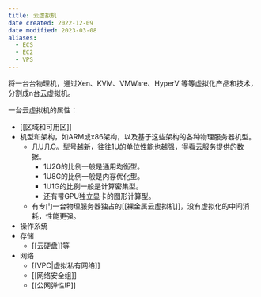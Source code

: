 ```yaml
---
title: 云虚拟机
date created: 2022-12-09
date modified: 2023-03-08
aliases:
  - ECS
  - EC2
  - VPS
---
```


将一台台物理机，通过Xen、KVM、VMWare、HyperV 等等虚拟化产品和技术，分割成n台云虚拟机。

一台云虚拟机的属性：

- [[区域和可用区]]
- 机型和架构，如ARM或x86架构，以及基于这些架构的各种物理服务器机型。
	- 几U几G。型号越新，往往1U的单位性能也越强，得看云服务提供的数据。
		- 1U2G的比例一般是通用均衡型。
		- 1U8G的比例一般是内存优化型。
		- 1U1G的比例一般是计算密集型。
		- 还有带GPU独立显卡的图形计算型。
	- 有专门一台物理服务器独占的[[裸金属云虚拟机]]，没有虚拟化的中间消耗，性能更强。
- 操作系统
- 存储
	- [[云硬盘]]等
- 网络
	- [[VPC|虚拟私有网络]]
	- [[网络安全组]]
	- [[公网弹性IP]]
